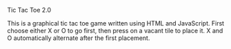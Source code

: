 Tic Tac Toe 2.0

This is a graphical tic tac toe game written using HTML and JavaScript. First choose either X or O to go first, then press on a vacant tile to place it. X and O automatically alternate after the first placement. 
